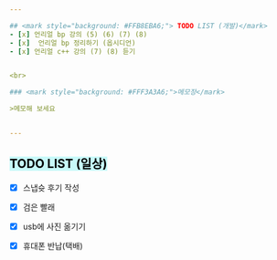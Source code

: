 ```yaml
---  

## <mark style="background: #FFB8EBA6;"> TODO LIST (개발)</mark>
- [x] 언리얼 bp 강의 (5) (6) (7) (8)
- [x]  언리얼 bp 정리하기 (옵시디언)
- [x] 언리얼 c++ 강의 (7) (8) 듣기


<br>

### <mark style="background: #FFF3A3A6;">메모장</mark>

>메모해 보세요


---
```


## <mark style="background: #ABF7F7A6;">TODO LIST (일상)</mark>

- [x] 스냅슛 후기 작성
- [x]  검은 빨래 
- [x]  usb에 사진 옮기기
- [x] 휴대폰 반납(택배)
 
